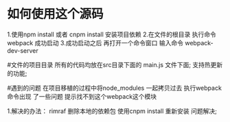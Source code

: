 # 如何使用这个源码
1.使用npm install 或者  cnpm install  安装项目依赖
2.在文件的根目录  执行命令 webpack 成功启动
3.成功启动之后 再打开一个命令窗口 输入命令 webpack-dev-server


#文件的项目目录
 所有的代码均放在src目录下面的 main.js 文件下面;
 支持热更新的功能;

#遇到的问题
 在项目移植的过程中将node_modules
 一起拷贝过去 执行webpack 命令出现
 了一些问题 提示找不到这个webpack这个模块

 1.解决的办法：
   rimraf 删除本地的依赖包
   使用cnpm install 重新安装 问题解决;
